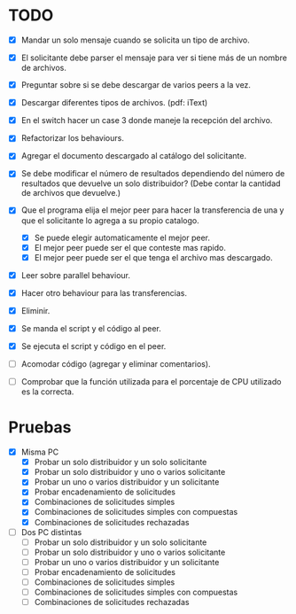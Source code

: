 # TODO

- [x] Mandar un solo mensaje cuando se solicita un tipo de archivo.
- [x] El solicitante debe parser el mensaje para ver si tiene más de un nombre de archivos.
- [x] Preguntar sobre si se debe descargar de varios peers a la vez.
- [x] Descargar diferentes tipos de archivos. (pdf: iText)
- [x] En el switch hacer un case 3 donde maneje la recepción del archivo.
- [x] Refactorizar los behaviours.
- [x] Agregar el documento descargado al catálogo del solicitante.
- [x] Se debe modificar el número de resultados dependiendo del número de resultados que devuelve un solo distribuidor? (Debe contar la cantidad de archivos que devuelve.)
- [x] Que el programa elija el mejor peer para hacer la transferencia de una y que el solicitante lo agrega a su propio catalogo.
   - [x] Se puede elegir automaticamente el mejor peer.
   - [x] El mejor peer puede ser el que conteste mas rapido.
   - [x] El mejor peer puede ser el que tenga el archivo mas descargado.
- [x] Leer sobre parallel behaviour.
- [x] Hacer otro behaviour para las transferencias.
- [x] Eliminir.
- [x] Se manda el script y el código al peer.
- [x] Se ejecuta el script y código en el peer.
- [ ] Acomodar código (agregar y eliminar comentarios).
- [ ] Comprobar que la función utilizada para el porcentaje de CPU utilizado es la correcta.


# Pruebas
- [x] Misma PC
    - [x] Probar un solo distribuidor y un solo solicitante
    - [x] Probar un solo distribuidor y uno o varios solicitante
    - [x] Probar un uno o varios distribuidor y un solicitante
    - [x] Probar encadenamiento de solicitudes
    - [x] Combinaciones de solicitudes simples
    - [x] Combinaciones de solicitudes simples con compuestas
    - [x] Combinaciones de solicitudes rechazadas

- [ ] Dos PC distintas
    - [ ] Probar un solo distribuidor y un solo solicitante
    - [ ] Probar un solo distribuidor y uno o varios solicitante
    - [ ] Probar un uno o varios distribuidor y un solicitante
    - [ ] Probar encadenamiento de solicitudes
    - [ ] Combinaciones de solicitudes simples
    - [ ] Combinaciones de solicitudes simples con compuestas
    - [ ] Combinaciones de solicitudes rechazadas
